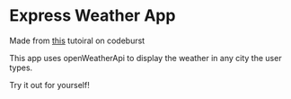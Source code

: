 <h1>Express Weather App</h1>

Made from <a href="https://codeburst.io/build-a-weather-website-in-30-minutes-with-node-js-express-openweather-a317f904897b">this</a> tutoiral on codeburst

This app uses openWeatherApi to display the weather in any city the user types.

Try it out for yourself!